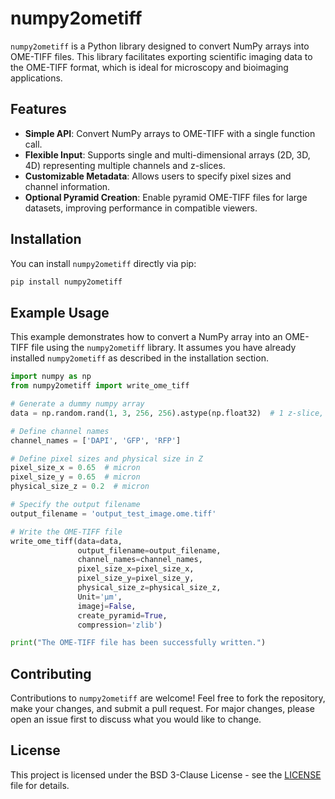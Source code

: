 
# numpy2ometiff

`numpy2ometiff` is a Python library designed to convert NumPy arrays into OME-TIFF files. This library facilitates exporting scientific imaging data to the OME-TIFF format, which is ideal for microscopy and bioimaging applications.

## Features

- **Simple API**: Convert NumPy arrays to OME-TIFF with a single function call.
- **Flexible Input**: Supports single and multi-dimensional arrays (2D, 3D, 4D) representing multiple channels and z-slices.
- **Customizable Metadata**: Allows users to specify pixel sizes and channel information.
- **Optional Pyramid Creation**: Enable pyramid OME-TIFF files for large datasets, improving performance in compatible viewers.

## Installation

You can install `numpy2ometiff` directly via pip:

```bash
pip install numpy2ometiff
```
## Example Usage

This example demonstrates how to convert a NumPy array into an OME-TIFF file using the `numpy2ometiff` library. It assumes you have already installed `numpy2ometiff` as described in the installation section.

```python
import numpy as np
from numpy2ometiff import write_ome_tiff

# Generate a dummy numpy array
data = np.random.rand(1, 3, 256, 256).astype(np.float32)  # 1 z-slice, 3 channels, 256x256 pixels

# Define channel names
channel_names = ['DAPI', 'GFP', 'RFP']

# Define pixel sizes and physical size in Z
pixel_size_x = 0.65  # micron
pixel_size_y = 0.65  # micron
physical_size_z = 0.2  # micron

# Specify the output filename
output_filename = 'output_test_image.ome.tiff'

# Write the OME-TIFF file
write_ome_tiff(data=data,
               output_filename=output_filename,
               channel_names=channel_names,
               pixel_size_x=pixel_size_x,
               pixel_size_y=pixel_size_y,
               physical_size_z=physical_size_z,
               Unit='µm',
               imagej=False, 
               create_pyramid=True,
               compression='zlib')

print("The OME-TIFF file has been successfully written.")
```

## Contributing

Contributions to `numpy2ometiff` are welcome! Feel free to fork the repository, make your changes, and submit a pull request. For major changes, please open an issue first to discuss what you would like to change.

## License

This project is licensed under the BSD 3-Clause License - see the [LICENSE](LICENSE) file for details.
